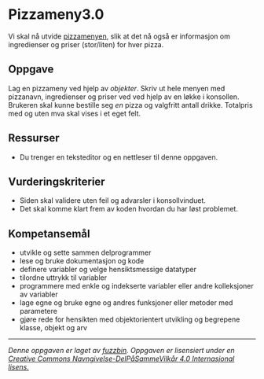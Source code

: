 # Pizzameny3.0

Vi skal nå utvide [pizzamenyen](pizzameny2.md), slik at det nå også er informasjon om ingredienser og priser (stor/liten) for hver pizza.

## Oppgave

Lag en pizzameny ved hjelp av *objekter*. Skriv ut hele menyen med pizzanavn, ingredienser og priser ved ved hjelp av en løkke i konsollen. Brukeren skal kunne bestille seg *en* pizza og valgfritt antall drikke. Totalpris med og uten mva skal vises i et eget felt.

## Ressurser

* Du trenger en teksteditor og en nettleser til denne oppgaven.

## Vurderingskriterier

* Siden skal validere uten feil og advarsler i konsollvinduet.
* Det skal komme klart frem av koden hvordan du har løst problemet.

## Kompetansemål

* utvikle og sette sammen delprogrammer
* lese og bruke dokumentasjon og kode
* definere variabler og velge hensiktsmessige datatyper
* tilordne uttrykk til variabler
* programmere med enkle og indekserte variabler eller andre kolleksjoner av variabler
* lage egne og bruke egne og andres funksjoner eller metoder med parametere
* gjøre rede for hensikten med objektorientert utvikling og begrepene klasse, objekt og arv

---

_Denne oppgaven er laget av [fuzzbin](https://github.com/fuzzbin). Oppgaven er lisensiert under en [Creative Commons Navngivelse-DelPåSammeVilkår 4.0 Internasjonal lisens.](http://creativecommons.org/licenses/by-sa/4.0/)_
